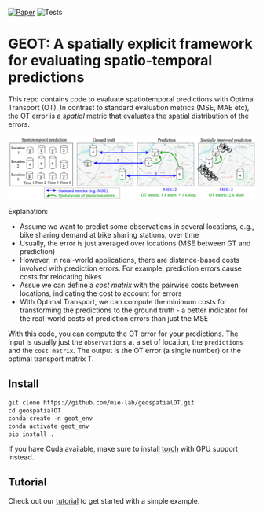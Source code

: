 [![Paper](https://img.shields.io/badge/paper-arXiv-brightgreen)](https://s3.us-east-1.amazonaws.com/climate-change-ai/papers/iclr2024/41/paper.pdf)
![Tests](https://github.com/mie-lab/geospatialOT/actions/workflows/python-tests.yml/badge.svg)

# GEOT: A spatially explicit framework for evaluating spatio-temporal predictions

This repo contains code to evaluate spatiotemporal predictions with Optimal Transport (OT). In contrast to standard evaluation metrics (MSE, MAE etc), the OT error is a *spatial* metric that evaluates the spatial distribution of the errors.

![Alt text](assets/overview.png)

Explanation:
* Assume we want to predict some observations in several locations, e.g., bike sharing demand at bike sharing stations, over time
* Usually, the error is just averaged over locations (MSE between GT and prediction)
* However, in real-world applications, there are distance-based costs involved with prediction errors. For example, prediction errors cause costs for relocating bikes
* Assue we can define a *cost matrix* with the pairwise costs between locations, indicating the cost to account for errors
* With Optimal Transport, we can compute the minimum costs for transforming the predictions to the ground truth - a better indicator for the real-world costs of prediction errors than just the MSE

With this code, you can compute the OT error for your predictions. The input is usually just the `observations` at a set of location, the `predictions` and the `cost matrix`. The output is the OT error (a single number) or the optimal transport matrix T.

## Install

```
git clone https://github.com/mie-lab/geospatialOT.git
cd geospatialOT
conda create -n geot_env
conda activate geot_env
pip install .
```

If you have Cuda available, make sure to install [torch](https://pytorch.org/get-started/locally/) with GPU support instead. 

## Tutorial

Check out our [tutorial](tutorial.ipynb) to get started with a simple example.